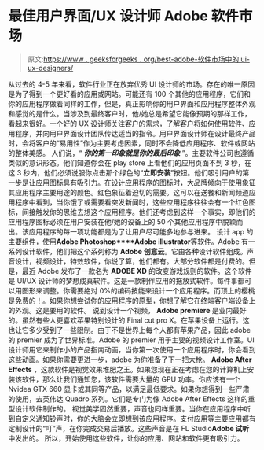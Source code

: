 # 最佳用户界面/UX 设计师 Adobe 软件市场

> 原文:[https://www . geeksforgeeks . org/best-adobe-软件市场中的 ui-ux-designers/](https://www.geeksforgeeks.org/best-adobe-software-in-the-market-for-ui-ux-designers/)

从过去的 4-5 年来看，软件行业正在放弃优秀 UI 设计师的市场。存在的唯一原因是为了得到一个更好看的应用或网站。可能还有 100 个其他的应用程序，它们和你的应用程序做着同样的工作，但是，真正影响你的用户界面和应用程序整体外观和感觉的是什么。当涉及到最终客户时，他/她总是希望它能像预期的那样工作，看起来很好。一个好的 UX 设计师关注客户的需求，了解客户将如何使用软件、应用程序，并向用户界面设计团队传达适当的指令。用户界面设计师在设计最终产品时，会将客户的“易用性”作为主要考虑因素，同时不会降低应用程序、软件或网站的整体美感。
人们说，“ ***你的第一印象就是你的最后印象*** ”。主要软件公司也遵循类似的意识形态。他们知道你会在 play store 上看他们的应用页面不到 3 秒，在这 3 秒内，他们必须说服你点击那个绿色的“**立即安装**”按钮。他们吸引用户的第一步是让应用图标具有吸引力。在设计应用程序的图标时，大品牌倾向于使用象征其应用程序主要用途的颜色。红色象征着迫切的需要。这可以在送餐和新闻频道应用程序中看到，当你饿了或需要看突发新闻时，这些应用程序往往会有一个红色图标，间接触发你的思维去想这个应用程序。他们还考虑到这样一个事实，即他们的应用程序图标必须在用户安装在他/她的设备上的 50 个其他应用程序中脱颖而出。该应用程序的每一项功能都是为了让用户尽可能多地参与进来。
设计 app 的主要组件，使用**Adobe Photoshop****Adobe illustrator**等软件。Adobe 有一系列设计软件，他们把这个系列称为 **Adobe 创意云**。它由各种设计软件组成。声音设计，视频设计，特效软件，你说了算，他们都有。大部分软件都是付费的。但是，最近 Adobe 发布了一款名为 **ADOBE XD** 的改变游戏规则的软件。这个软件是 UI/UX 设计师的梦想成真软件。这是一款制作应用的拖放式软件。每件事都可以用图形来调整。你需要绝对 0%的编码技能来设计一个应用程序。而顶上的樱桃是免费的！。如果你想尝试你的应用程序的原型，你想了解它在终端客户端设备上的外观。这是要用的软件。
说到设计一个视频， **Adobe premiere** 是业内最好的。虽然有些人更喜欢苹果特别设计的 Final cut pro X。在苹果设备上运行。这也让它多少受到了一些限制。由于不是世界上每个人都有苹果产品，因此 adobe 的 premier 成为了世界标准。Adobe 的 premier 用于主要的视频设计工作室。UI 设计师用它来制作小的产品指南动画，当你第一次使用一个应用程序时，你会看到这些动画。如果你需要更进一步，adobe 为你准备了下一把大枪。 **Adobe After Effects** ，这款软件是视觉效果堆肥之王。如果您现在正在考虑在您的计算机上安装该软件，那么让我们通知您，该软件需要大量的 GPU 功率。你应该有一个 Nvidea GTX 660 显卡或其同等产品，以满足最低要求。如果你想得到一些严肃的使用，去英伟达 Quadro 系列。它们是专门为像 Adobe After Effects 这样的重型设计软件制作的。
视觉美学固然重要，声音也同样重要。当你在应用程序中听到自定义通知铃声时，你的大脑会立即想到该应用程序。支付应用等主要应用都有定制设计的“叮”声，在你完成交易后播放。这些声音是在 FL Studio**Adobe 试听**中发出的。
所以，开始使用这些软件，让你的应用、网站和软件更有吸引力。